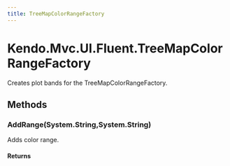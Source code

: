 ```yaml
---
title: TreeMapColorRangeFactory
---
```


# Kendo.Mvc.UI.Fluent.TreeMapColorRangeFactory
Creates plot bands for the TreeMapColorRangeFactory.




## Methods


### AddRange(System.String,System.String)
Adds color range.



#### Returns





